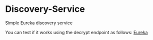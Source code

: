 # Discovery-Service
Simple Eureka discovery service

You can test if it works using the decrypt endpoint as follows:
[Eureka](http://localhost:8761)